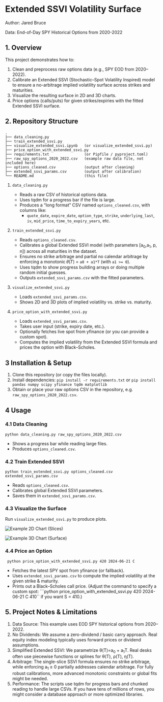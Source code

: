 # Extended SSVI Volatility Surface
Author: Jared Bruce

Data: End-of-Day SPY Historical Options from 2020-2022

## 1. Overview
This project demonstrates how to:

1. Clean and preprocess raw options data (e.g., SPY EOD from 2020–2022).
2. Calibrate an Extended SSVI (Stochastic–Spot Volatility Inspired) model to ensure a no-arbitrage implied volatility surface across strikes and maturities.
3. Visualize the resulting surface in 2D and 3D charts.
4. Price options (calls/puts) for given strikes/expiries with the fitted Extended SSVI surface.

## 2. Repository Structure

```
.
├── data_cleaning.py
├── train_extended_ssvi.py
├── visualize_extended_ssvi.ipynb   (or visualize_extended_ssvi.py)
├── price_option_with_extended_ssvi.py
├── requirements.txt                (or Pipfile / pyproject.toml)
├── raw_spy_options_2020_2022.csv   (example raw data file, not included here)
├── options_cleaned.csv             (output after cleaning)
├── extended_ssvi_params.csv        (output after calibration)
└── README.md                       (this file)
```

1. ```data_cleaning.py```
    * Reads a raw CSV of historical options data.
    * Uses tqdm for a progress bar if the file is large.
    * Produces a “long format” CSV named ```options_cleaned.csv```, with columns like:
        * ```quote_date```, ```expire_date```, ```option_type```, ```strike```, ```underlying_last```, ```iv```, ```mid_price```, ```time_to_expiry_years```, etc.

2. ```train_extended_ssvi.py```
    * Reads ```options_cleaned.csv```.
    * Calibrates a global Extended SSVI model (with parameters [a<sub>0</sub>,a<sub>1</sub>, p, n]) across all maturities in the dataset.
    * Ensures no strike arbitrage and partial no calendar arbitrage by enforcing a monotonic 𝜃(𝑇) = ```a0 + a1*T``` (with ```a1 >= 0```).
    * Uses tqdm to show progress building arrays or doing multiple random initial guesses.
    * Outputs ```extended_ssvi_params.csv``` with the fitted parameters.

3. ```visualize_extended_ssvi.py```
    * Loads ```extended_ssvi_params.csv```.
    * Shows 2D and 3D plots of implied volatility vs. strike vs. maturity.

4. ```price_option_with_extended_ssvi.py```
    * Loads ```extended_ssvi_params.csv```.
    * Takes user input (strike, expiry date, etc.).
    * Optionally fetches live spot from yfinance (or you can provide a custom spot).
    * Computes the implied volatility from the Extended SSVI formula and prices the option with Black–Scholes.

## 3 Installation & Setup

1. Clone this repository (or copy the files locally).
2. Install dependencies: ```pip install -r requirements.txt``` or ```pip install pandas numpy scipy yfinance tqdm matplotlib```
3. Obtain or place your raw options CSV in the repository, e.g. ```raw_spy_options_2020_2022.csv```.

## 4 Usage

### 4.1 Data Cleaning

```python data_cleaning.py raw_spy_options_2020_2022.csv```
* Shows a progress bar while reading large files.
* Produces ```options_cleaned.csv```.

### 4.2 Train Extended SSVI

```python train_extended_ssvi.py options_cleaned.csv extended_ssvi_params.csv```
* Reads ```options_cleaned.csv```.
* Calibrates global Extended SSVI parameters.
* Saves them in ```extended_ssvi_params.csv```.

### 4.3 Visualize the Surface

Run ```visualize_extended_ssvi.py``` to produce plots.

![Example 2D Chart (Slices)](https://file%2B.vscode-resource.vscode-cdn.net/Users/jaredbruce/Desktop/2D.png?version%3D1735672159292)

![Example 3D Chart (Surface)](https://file%2B.vscode-resource.vscode-cdn.net/Users/jaredbruce/Desktop/3d.png?version%3D1735672197639)

### 4.4 Price an Option

``` python price_option_with_extended_ssvi.py 420 2024-06-21 C```
* Fetches the latest SPY spot from yfinance (or fallback).
* Uses ```extended_ssvi_params.csv``` to compute the implied volatility at the given strike & maturity.
* Prints out a Black–Scholes call price.
(Adjust the command to specify a custom spot: ```python price_option_with_extended_ssvi.py 420 2024-06-21 C 410`` if you want S = 410.)

## 5. Project Notes & Limitations

1. Data Source: This example uses EOD SPY historical options from 2020–2022.
2. No Dividends: We assume a zero-dividend / basic carry approach. Real equity index modeling typically uses forward prices or dividend assumptions.
3. Simplified Extended SSVI: We parametrize θ(T)=a<sub>0</sub> + a<sub>1</sub>T. Real desks often use piecewise functions or splines for θ(T), ρ(T), η(T).
4. Arbitrage: The single-slice SSVI formula ensures no strike arbitrage, while enforcing a<sub>1</sub> ≥ 0 partially addresses calendar arbitrage. For fully robust calibrations, more advanced monotonic constraints or global fits might be needed.
5. Performance: The scripts use tqdm for progress bars and chunked reading to handle large CSVs. If you have tens of millions of rows, you might consider a database approach or more optimized libraries.
